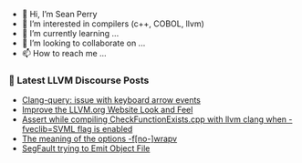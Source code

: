 - 👋 Hi, I’m Sean Perry
- 👀 I’m interested in compilers (c++, COBOL, llvm)
- 🌱 I’m currently learning ...
- 💞️ I’m looking to collaborate on ...
- 📫 How to reach me ...

<!---
s66perry/s66perry is a ✨ special ✨ repository because its `README.md` (this file) appears on your GitHub profile.
You can click the Preview link to take a look at your changes.
--->
### 📕 Latest LLVM Discourse Posts

<!-- DISCOURSE-LLVM:START -->
- [Clang-query: issue with keyboard arrow events](https://discourse.llvm.org/t/clang-query-issue-with-keyboard-arrow-events/77938#post_3)
- [Improve the LLVM.org Website Look and Feel](https://discourse.llvm.org/t/improve-the-llvm-org-website-look-and-feel/76864#post_8)
- [Assert while compiling CheckFunctionExists.cpp with llvm clang when -fveclib=SVML flag is enabled](https://discourse.llvm.org/t/assert-while-compiling-checkfunctionexists-cpp-with-llvm-clang-when-fveclib-svml-flag-is-enabled/77955#post_1)
- [The meaning of the options -f[no-]wrapv](https://discourse.llvm.org/t/the-meaning-of-the-options-f-no-wrapv/77954#post_1)
- [SegFault trying to Emit Object File](https://discourse.llvm.org/t/segfault-trying-to-emit-object-file/77953#post_1)
<!-- DISCOURSE-LLVM:END -->
